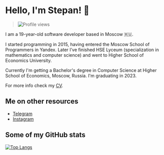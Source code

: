 # Hello, I'm Stepan! 👋

> ![Profile views](https://gpvc.arturio.dev/sd-denisoff)

I am a 19-year-old software developer based in Moscow 🇷🇺.

I started programming in 2015, having entered the Moscow School of Programmers in Yandex. Later I’ve finished HSE Lyceum (specialization in mathematics and computer science) and went to Higher School of Economics University.

Currently I'm getting a Bachelor's degree in Computer Science at Higher School of Economics, Moscow, Russia. I'm graduating in 2023.

For more info check my [CV](https://github.com/sd-denisoff/sd-denisoff/blob/master/CV%20Денисов.pdf).

## Me on other resources
- [Telegram](https://t.me/sd_denisoff)
- [Instagram](https://www.instagram.com/sd.denisoff)

## Some of my GitHub stats

[![Top Langs](https://github-readme-stats-axpwmfcg3.vercel.app/api/top-langs/?username=sd-denisoff&layout=compact)](https://github.com/sd-denisoff/github-readme-stats)
